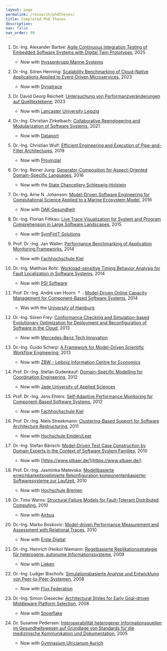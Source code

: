 ```yaml
---
layout: page
permalink: /research/phdtheses/
title: Completed PhD Theses
description:
nav: false
nav_order: 99
---
```


1. Dr.-Ing. Alexander Barbie: [Agile Continuous Integration Testing of Embedded Software Systems with Digital Twin Prototypes](https://nbn-resolving.org/urn:nbn:de:gbv:8:3-2025-00131-2), 2025

   - Now with [thyssenkrupp Marine Systems](https://www.thyssenkrupp-marinesystems.com/)

1. Dr.-Ing. Sören Henning: [Scalability Benchmarking of Cloud-Native Applications Applied to Event-Driven Microservices](https://doi.org/10.21941/kcss/2023/2), 2023

   - Now with [Dynatrace](http://www.dynatrace.com)

1. Dr. David Georg Reichelt: [Untersuchung von Performanzveränderungen auf Quelltextebene](https://oceanrep.geomar.de/58095/), 2023

   - Now with [Lancaster University Leipzig](https://www.lancasterleipzig.de/)

1. Dr.-Ing. Christian Zirkelbach: [Collaborative Reengineering and Modularization of Software Systems](https://doi.org/10.21941/kcss/2021/4), 2021

   - Now with [Dataport](https://www.dataport.de/)

1. Dr.-Ing. Christian Wulf: [Efficient Engineering and Execution of Pipe-and-Filter Architectures](https://nbn-resolving.org/urn:nbn:de:gbv:8-diss-258917), 2019

   - Now with [Provinzial](https://www.provinzial.de/)

1. Dr.-Ing. Reiner Jung: [Generator-Composition for Aspect-Oriented Domain-Specific Languages](https://nbn-resolving.org/urn:nbn:de:gbv:8:1-zs-00000299-a3), 2016

   - Now with the [State Chancellery Schleswig-Holstein](https://www.schleswig-holstein.de/EN/StateGovernment/I/i_node.html)

1. Dr.-Ing. Arne N. Johanson: [Model-Driven Software Engineering for Computational Science Applied to a Marine Ecosystem Model](https://nbn-resolving.org/urn:nbn:de:gbv:8-diss-184672), 2016

   - Now with [DAK-Gesundheit](https://www.dak.de/)

1. Dr.-Ing. Florian Fittkau: [Live Trace Visualization for System and Program Comprehension in Large Software Landscapes](https://nbn-resolving.org/urn:nbn:de:gbv:8-diss-178108), 2015

   - Now with [SymFinIT Solutions](https://www.symfinit.solutions/)

1. Prof. Dr.-Ing. Jan Waller: [Performance Benchmarking of Application Monitoring Frameworks](https://nbn-resolving.org/urn:nbn:de:gbv:8-diss-162454), 2014

   - Now with [Fachhochschule Kiel](https://www.fh-kiel.de/)

1. Dr.-Ing. Matthias Rohr: [Workload-sensitive Timing Behavior Analysis for Fault Localization in Software Systems](https://nbn-resolving.org/urn:nbn:de:gbv:8-diss-163594), 2014

   - Now with [PSI Software](https://www.psi.de/)

1. Prof. Dr.-Ing. André van Hoorn &nbsp;†&nbsp; : [Model-Driven Online Capacity Management for Component-Based Software Systems](https://nbn-resolving.org/urn:nbn:de:gbv:8-diss-157230), 2014

   - Was with the [University of Hamburg](https://www.inf.uni-hamburg.de/en/inst/ab/swk/team/vhoorn.html)

1. Dr.-Ing. Sören Frey: [Conformance Checking and Simulation-based Evolutionary Optimization for Deployment and Reconfiguration of Software in the Cloud](https://nbn-resolving.org/urn:nbn:de:gbv:8-diss-140940), 2013

   - Now with [Mercedes-Benz Tech Innovation](https://www.mercedes-benz-techinnovation.com/)

1. Dr.-Ing. Guido Scherp: [A Framework for Model-Driven Scientific Workflow Engineering](https://nbn-resolving.org/urn:nbn:de:gbv:8-diss-133160), 2013

   - Now with [ZBW - Leibniz Information Centre for Economics](https://www.zbw.eu/)

1. Prof. Dr.-Ing. Stefan Gudenkauf: [Domain-Specific Modelling for Coordination Engineering](https://nbn-resolving.org/urn:nbn:de:gbv:8-diss-105226), 2012

   - Now with [Jade University of Applied Sciences](https://www.jade-hs.de/team/stefan-gudenkauf/)

1. Prof. Dr.-Ing. Jens Ehlers: [Self-Adaptive Performance Monitoring for Component-Based Software Systems](https://nbn-resolving.org/urn:nbn:de:gbv:8-diss-84142), 2012

   - Now with [Fachhochschule Kiel](https://www.fh-kiel.de/fachbereiche/informatik-und-elektrotechnik/wir-ueber-uns/lehre/professuren-und-lehrkraefte-fuer-besondere-aufgaben-lfba/ehlers-prof-dr-ing-jens/)

1. Prof. Dr.-Ing. Niels Streekmann: [Clustering-Based Support for Software Architecture Restructuring](https://oceanrep.geomar.de/id/eprint/14435/), 2011

   - Now with [Hochschule Emden/Leer](https://www.hs-emden-leer.de/)

1. Dr.-Ing. Stefan Bärisch: [Model-Driven Test Case Construction by Domain Experts in the Context of Software System Families](https://oceanrep.geomar.de/id/eprint/14444/), 2010

   - Now with [https://www.stbaer.de/](https://www.stbaer.de/)

1. Prof. Dr.-Ing. Jasminka Matevska: [Modellbasierte erreichbarkeitsoptimierte Rekonfiguration komponentenbasierter Softwaresysteme zur Laufzeit](https://oceanrep.geomar.de/id/eprint/14449/), 2010

   - Now with [Hochschule Bremen](https://www.hs-bremen.de/person/matevska/)

1. Dr. Timo Warns: [Structural Failure Models for Fault-Tolerant Distributed Computing](https://oceanrep.geomar.de/id/eprint/14455/), 2010

   - Now with [Airbus](https://www.airbus.com/)

1. Dr.-Ing. Marko Boskovic: [Model-driven Performance Measurement and Assessment with Relational Traces](http://nbn-resolving.org/urn:nbn:de:gbv:715-oops-10090), 2010

   - Now with [Erste Digital](https://www.erstedigital.com/)

1. Dr.-Ing. Heinrich (Heiko) Niemann: [Regelbasierte Replikationsstrategie für heterogene, autonome Informationssysteme](https://nbn-resolving.org/urn:nbn:de:gbv:8-diss-37130), 2009

   - Now with [Lieken](https://www.lieken.de/)

1. Dr.-Ing. Ludger Bischofs: [Simulationsbasierte Analyse und Entwicklung von Peer-to-Peer-Systemen](https://oceanrep.geomar.de/id/eprint/14477/), 2008

   - Now with [Flux Federation](https://www.fluxfederation.com/)

1. Dr.-Ing. Simon Giesecke: [Architectural Styles for Early Goal-driven Middleware Platform Selection](https://oceanrep.geomar.de/id/eprint/14500/), 2008

   - Now with [Snowflake](https://www.snowflake.com/)

1. Dr. Susanne Pedersen: [Interoperabilität heterogener Informationsquellen im Gesundheitswesen auf Grundlage von Standards für die medizinische Kommunikation und Dokumentation](http://oops.uni-oldenburg.de/145/), 2005
   - Now with [Gymnasium Ulricianum Aurich](https://www.ulricianum-aurich.net/)
